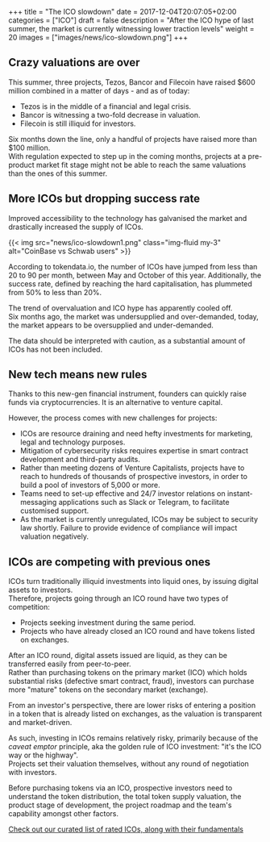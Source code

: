 +++
title = "The ICO slowdown"
date = 2017-12-04T20:07:05+02:00
categories = ["ICO"]
draft = false
description = "After the ICO hype of last summer, the market is currently witnessing lower traction levels"
weight = 20
images = ["images/news/ico-slowdown.png"]
+++

## Crazy valuations are over

This summer, three projects, Tezos, Bancor and Filecoin have raised $600 million combined in a matter of days - and as of today:

* Tezos is in the middle of a financial and legal crisis.
* Bancor is witnessing a two-fold decrease in valuation.
* Filecoin is still illiquid for investors.

Six months down the line, only a handful of projects have raised more than $100 million.  
With regulation expected to step up in the coming months, projects at a pre-product market fit stage might not be able to reach the same valuations than the ones of this summer.

## More ICOs but dropping success rate

Improved accessibility to the technology has galvanised the market and drastically increased the supply of ICOs.

{{< img src="news/ico-slowdown1.png" class="img-fluid my-3" alt="CoinBase vs Schwab users" >}}

According to tokendata.io, the number of ICOs have jumped from less than 20 to 90 per month, between May and October of this year. Additionally, the success rate, defined by reaching the hard capitalisation, has plummeted from 50% to less than 20%. 

The trend of overvaluation and ICO hype has apparently cooled off.  
Six months ago, the market was undersupplied and over-demanded, today, the market appears to be oversupplied and under-demanded.

The data should be interpreted with caution, as a substantial amount of ICOs has not been included.

## New tech means new rules

Thanks to this new-gen financial instrument, founders can quickly raise funds via cryptocurrencies. It is an alternative to venture capital.

However, the process comes with new challenges for projects:

* ICOs are resource draining and need hefty investments for marketing, legal and technology purposes.
* Mitigation of cybersecurity risks requires expertise in smart contract development and third-party audits.
* Rather than meeting dozens of Venture Capitalists, projects have to reach to hundreds of thousands of prospective investors, in order to build a pool of investors of 5,000 or more.
* Teams need to set-up effective and 24/7 investor relations on instant-messaging applications such as Slack or Telegram, to facilitate customised support.
* As the market is currently unregulated, ICOs may be subject to security law shortly. Failure to provide evidence of compliance will impact valuation negatively.

## ICOs are competing with previous ones

ICOs turn traditionally illiquid investments into liquid ones, by issuing digital assets to investors.  
Therefore, projects going through an ICO round have two types of competition:

* Projects seeking investment during the same period.
* Projects who have already closed an ICO round and have tokens listed on exchanges.

After an ICO round, digital assets issued are liquid, as they can be transferred easily from peer-to-peer.  
Rather than purchasing tokens on the primary market (ICO) which holds substantial risks (defective smart contract, fraud), investors can purchase more "mature" tokens on the secondary market (exchange).

From an investor's perspective, there are lower risks of entering a position in a token that is already listed on exchanges, as the valuation is transparent and market-driven.

As such, investing in ICOs remains relatively risky, primarily because of the _caveat emptor_ principle, aka the golden rule of ICO investment: "it's the ICO way or the highway".  
Projects set their valuation themselves, without any round of negotiation with investors.

Before purchasing tokens via an ICO, prospective investors need to understand the token distribution, the total token supply valuation, the product stage of development, the project roadmap and the team's capability amongst other factors.


<a href=/token-sales target=_blank>Check out our curated list of rated ICOs, along with their fundamentals</a>

